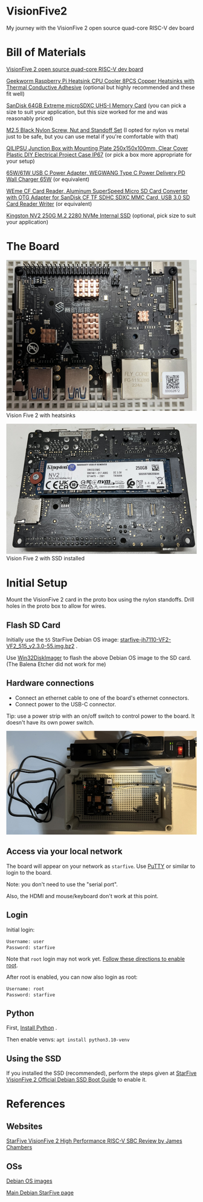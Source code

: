 # VisionFive2

My journey with the VisionFive 2 open source quad-core RISC-V dev board

# Bill of Materials

[VisionFive 2 open source quad-core RISC-V dev board](https://www.kickstarter.com/projects/starfive/visionfive-2)

[Geekworm Raspberry Pi Heatsink CPU Cooler 8PCS Copper Heatsinks with Thermal Conductive Adhesive](https://www.amazon.com/dp/B0B2CP1G23) 
(optional but highly recommended and these fit well)

[SanDisk 64GB Extreme microSDXC UHS-I Memory Card](https://www.amazon.com/dp/B09X7C7LL1) (you can pick a size to suit your application, 
but this size worked for me and was reasonably priced)

[M2.5 Black Nylon Screw, Nut and Standoff Set](https://www.amazon.com/dp/B07XJWF7HM) (I opted for nylon vs metal just to be safe, 
but you can use metal if you're comfortable with that)

[QILIPSU Junction Box with Mounting Plate 250x150x100mm, Clear Cover Plastic DIY Electrical Project Case IP67](https://www.amazon.com/dp/B07H5B9W5H) 
(or pick a box more appropriate for your setup)

[65W/61W USB C Power Adapter, WEGWANG Type C Power Delivery PD Wall Charger 65W](https://www.amazon.com/dp/B07KXGXBL6) 
(or equivalent)

[WEme CF Card Reader, Aluminum SuperSpeed Micro SD Card Converter with OTG Adapter for SanDisk CF TF SDHC SDXC MMC Card, USB 3.0 SD Card Reader Writer](https://www.amazon.com/dp/B06Y4BW487) 
(or equivalent)

[Kingston NV2 250G M.2 2280 NVMe Internal SSD](https://www.amazon.com/dp/B0BBWH7DBT) (optional, pick size to suit your application)

# The Board

![Vision Five 2 with heatsinks](vision_five_2_with_heatsinks.jpg "Vision Five 2 with heatsinks")
Vision Five 2 with heatsinks

![](vision_five_2_with_ssd.jpg "Vision Five 2 with SSD") 
Vision Five 2 with SSD installed

# Initial Setup

Mount the VisionFive 2 card in the proto box using the nylon standoffs. Drill holes in the proto box to allow for wires.

## Flash SD Card

Initially use the `55` StarFive Debian OS image: [starfive-jh7110-VF2-VF2_515_v2.3.0-55.img.bz2](https://drive.google.com/file/d/14RDGjyUkyUKsowP7zH8E55Ym6FpuE899) .

Use [Win32DiskImager](https://sourceforge.net/projects/win32diskimager/) to flash the above Debian OS image to the SD card.
(The Balena Etcher did not work for me)

## Hardware connections

- Connect an ethernet cable to one of the board's ethernet connectors.
- Connect power to the USB-C connector.

Tip: use a power strip with an on/off switch to control power to the board. It doesn't have its own power switch.

![](vision_five_2_with_power_and_ethernet.jpg "Vision Five 2 with power and ethernet")

## Access via your local network

The board will appear on your network as `starfive`. Use [PuTTY](https://www.putty.org/) or similar to login to the board.

Note: you don't need to use the "serial port".

Also, the HDMI and mouse/keyboard don't work at this point.

## Login

Initial login:

```
Username: user
Password: starfive
```

Note that `root` login may not work yet. [Follow these directions to enable root](https://doc-en.rvspace.org/VisionFive2/Quick_Start_Guide/VisionFive2_QSG/enable_ssh_root_login.html).

After root is enabled, you can now also login as root:

```
Username: root
Password: starfive
```

## Python

First, [Install Python](https://cloudinfrastructureservices.co.uk/how-to-install-python-3-in-debian-11-10/) .

Then enable venvs: `apt install python3.10-venv`

## Using the SSD

If you installed the SSD (recommended), perform the steps given at [StarFive VisionFive 2 Official Debian SSD Boot Guide](https://jamesachambers.com/starfive-visionfive-2-debian-ssd-boot-guide/) 
to enable it.

# References

## Websites

[StarFive VisionFive 2 High Performance RISC-V SBC Review by James Chambers](https://jamesachambers.com/starfive-visionfive2-review/)

## OSs

[Debian OS images](https://drive.google.com/drive/folders/1yhMVrB05wSjcqbrxgW2nXJNOeSC3ViRx)

[Main Debian StarFive page](https://debian.starfivetech.com/)
